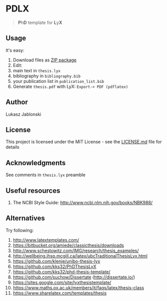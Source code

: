 # PDLX
> **P**h**D** template for **L**y**X**

## Usage
It's easy:

1. Download files as [ZIP package](https://github.com/lukaszjablonski/PDLX/archive/master.zip)
2. Edit:
  1. main text in `thesis.lyx`
  2. bibliography in `bibliography.bib`
  3. your publication list in `publication_list.bib`
3. Generate `thesis.pdf` with LyX: `Export-> PDF (pdflatex)`

## Author
Lukasz Jablonski

## License
This project is licensed under the MIT License - see the [LICENSE.md](LICENSE.md) file for details

## Acknowledgments
See comments in `thesis.lyx` preamble

## Useful resources
1. The NCBI Style Guide: http://www.ncbi.nlm.nih.gov/books/NBK988/

## Alternatives
Try following:

1. http://www.latextemplates.com/
2. https://bitbucket.org/amiede/classicthesis/downloads
3. http://www.schestowitz.com/IMG/research/thesis_examples/
4. http://wellbeing.ihsp.mcgill.ca/latex/ubcTraditionalThesisLyx.html
6. https://github.com/klenje/unibo-thesis-lyx
7. https://github.com/kks32/PhDThesisLyX
8. https://github.com/kks32/phd-thesis-template/
9. https://github.com/suchow/Dissertate (http://dissertate.io/)
8. https://sites.google.com/site/lyxthesistemplate/
9. https://www.maths.ox.ac.uk/members/it/faqs/latex/thesis-class
10. https://www.sharelatex.com/templates/thesis
